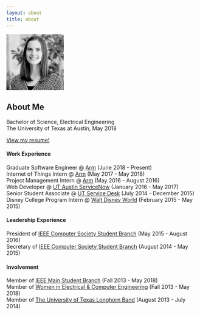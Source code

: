 ```yaml
---
layout: about
title: about
---
```

<img style="width:30%;" class="about-img-page pull-right" src="/images/me.png">

## About Me
Bachelor of Science, Electrical Engineering  
The University of Texas at Austin, May 2018

[View my resume!](/resume)

#### Work Experience
Graduate Software Engineer @ [Arm](http://www.arm.com/) (June 2018 - Present)  
Internet of Things Intern @ [Arm](http://www.arm.com/) (May 2017 - May 2018)  
Project Management Intern @ [Arm](http://www.arm.com/) (May 2016 - August 2016)  
Web Developer @ [UT Austin ServiceNow](https://ut.service-now.com/utss) (January 2016 - May 2017)  
Senior Student Associate @ [UT Service Desk](https://www.utexas.edu/its/helpdesk/) (July 2014 - December 2015)  
Disney College Program Intern @ [Walt Disney World](https://jobs.disneycareers.com/disney-college-program) (February 2015 - May 2015)  

#### Leadership Experience
President of [IEEE Computer Society Student Branch](http://ieeecs.ece.utexas.edu) (May 2015 - August 2016)     
Secretary of [IEEE Computer Society Student Branch](http://ieeecs.ece.utexas.edu) (August 2014 - May 2015)  

#### Involvement
Member of [IEEE Main Student Branch](http://ieee.ece.utexas.edu) (Fall 2013 - May 2018)  
Member of [Women in Electrical & Computer Engineering](http://utwece.org/) (Fall 2013 - May 2018)  
Member of [The University of Texas Longhorn Band](https://lhb.music.utexas.edu/) (August 2013 - July 2014)  

<span class="contacticon center">
	<a href="mailto:jplunkett@utexas.edu"><i class="fa fa-envelope-square"></i></a>
	<a href="https://github.com/yennster" target="_blank"><i class="fa fa-github-square"></i></a>
	<a href="https://www.linkedin.com/in/jennyplunkett" target="_blank"><i class="fa fa-linkedin-square"></i></a>
</span>
